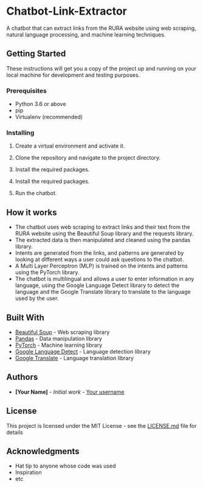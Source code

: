 # Chatbot-Link-Extractor
A chatbot that can extract links from the RURA website using web scraping, natural language processing, and machine learning techniques.

## Getting Started

These instructions will get you a copy of the project up and running on your local machine for development and testing purposes.

### Prerequisites

- Python 3.6 or above
- pip
- Virtualenv (recommended)

### Installing

1. Create a virtual environment and activate it.

2. Clone the repository and navigate to the project directory.

3. Install the required packages.

3. Install the required packages.

4. Run the chatbot.

## How it works

- The chatbot uses web scraping to extract links and their text from the RURA website using the Beautiful Soup library and the requests library.
- The extracted data is then manipulated and cleaned using the pandas library.
- Intents are generated from the links, and patterns are generated by looking at different ways a user could ask questions to the chatbot.
- A Multi Layer Perceptron (MLP) is trained on the intents and patterns using the PyTorch library.
- The chatbot is multilingual and allows a user to enter information in any language, using the Google Language Detect library to detect the language and the Google Translate library to translate to the language used by the user.

## Built With
- [Beautiful Soup](https://www.crummy.com/software/BeautifulSoup/bs4/doc/) - Web scraping library
- [Pandas](https://pandas.pydata.org/) - Data manipulation library
- [PyTorch](https://pytorch.org/) - Machine learning library
- [Google Language Detect](https://pypi.org/project/langdetect/) - Language detection library
- [Google Translate](https://pypi.org/project/googletrans/) - Language translation library

## Authors
- **[Your Name]** - *Initial work* - [Your username](https://github.com/yourusername)

## License
This project is licensed under the MIT License - see the [LICENSE.md](LICENSE.md) file for details

## Acknowledgments
- Hat tip to anyone whose code was used
- Inspiration
- etc
